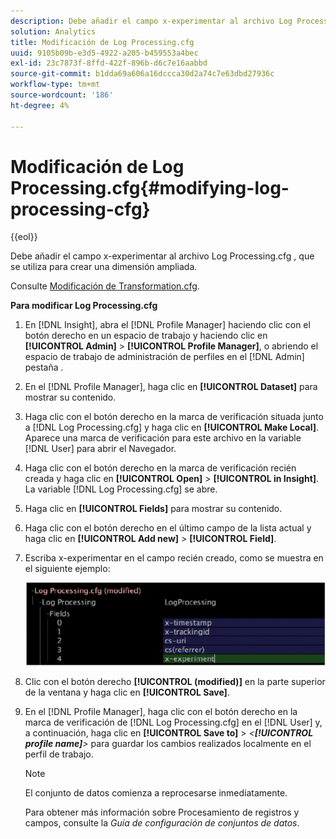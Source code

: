 ```yaml
---
description: Debe añadir el campo x-experimentar al archivo Log Processing.cfg , que se utiliza para crear una dimensión ampliada.
solution: Analytics
title: Modificación de Log Processing.cfg
uuid: 9105b09b-e3d5-4922-a205-b459553a4bec
exl-id: 23c7873f-8ffd-422f-896b-d6c7e16aabbd
source-git-commit: b1dda69a606a16dccca30d2a74c7e63dbd27936c
workflow-type: tm+mt
source-wordcount: '186'
ht-degree: 4%

---
```


# Modificación de Log Processing.cfg{#modifying-log-processing-cfg}

{{eol}}

Debe añadir el campo x-experimentar al archivo Log Processing.cfg , que se utiliza para crear una dimensión ampliada.

Consulte [Modificación de Transformation.cfg](../../../home/c-undst-ctrld-exp/c-vw-rslts/t-mod-trfmtn.md#task-d61b02853a82492c9a76e3c5fe8a3fb6).

**Para modificar Log Processing.cfg**

1. En [!DNL Insight], abra el [!DNL Profile Manager] haciendo clic con el botón derecho en un espacio de trabajo y haciendo clic en **[!UICONTROL Admin]** > **[!UICONTROL Profile Manager]**, o abriendo el espacio de trabajo de administración de perfiles en el [!DNL Admin] pestaña .
1. En el [!DNL Profile Manager], haga clic en **[!UICONTROL Dataset]** para mostrar su contenido.
1. Haga clic con el botón derecho en la marca de verificación situada junto a [!DNL Log Processing.cfg] y haga clic en **[!UICONTROL Make Local]**. Aparece una marca de verificación para este archivo en la variable [!DNL User] para abrir el Navegador.
1. Haga clic con el botón derecho en la marca de verificación recién creada y haga clic en **[!UICONTROL Open]** > **[!UICONTROL in Insight]**. La variable [!DNL Log Processing.cfg] se abre.
1. Haga clic en **[!UICONTROL Fields]** para mostrar su contenido.
1. Haga clic con el botón derecho en el último campo de la lista actual y haga clic en **[!UICONTROL Add new]** > **[!UICONTROL Field]**.
1. Escriba x-experimentar en el campo recién creado, como se muestra en el siguiente ejemplo:

   ![Información sobre los pasos](assets/logprocessing.png)

1. Clic con el botón derecho **[!UICONTROL (modified)]** en la parte superior de la ventana y haga clic en **[!UICONTROL Save]**.
1. En el [!DNL Profile Manager], haga clic con el botón derecho en la marca de verificación de [!DNL Log Processing.cfg] en el [!DNL User] y, a continuación, haga clic en **[!UICONTROL Save to]** > *&lt;**[!UICONTROL profile name]**>* para guardar los cambios realizados localmente en el perfil de trabajo.

   >[!NOTE]
   >
   >El conjunto de datos comienza a reprocesarse inmediatamente.

   Para obtener más información sobre Procesamiento de registros y campos, consulte la *Guía de configuración de conjuntos de datos*.
